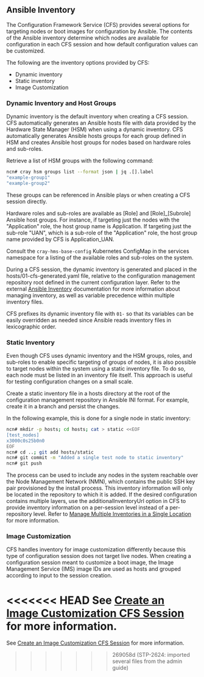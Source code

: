 ## Ansible Inventory

The Configuration Framework Service \(CFS\) provides several options for targeting nodes or boot images for configuration by Ansible. The contents of the Ansible inventory determine which nodes are available for configuration in each CFS session and how default configuration values can be customized.

The following are the inventory options provided by CFS:

-   Dynamic inventory
-   Static inventory
-   Image Customization


### Dynamic Inventory and Host Groups

Dynamic inventory is the default inventory when creating a CFS session. CFS automatically generates an Ansible hosts file with data provided by the Hardware State Manager \(HSM\) when using a dynamic inventory. CFS automatically generates Ansible hosts groups for each group defined in HSM and creates Ansible host groups for nodes based on hardware roles and sub-roles.

Retrieve a list of HSM groups with the following command:

```bash
ncn# cray hsm groups list --format json | jq .[].label
"example-group1"
"example-group2"
```

These groups can be referenced in Ansible plays or when creating a CFS session directly.

Hardware roles and sub-roles are available as \[Role\] and \[Role\]\_\[Subrole\] Ansible host groups. For instance, if targeting just the nodes with the "Application" role, the host group name is Application. If targeting just the sub-role "UAN", which is a sub-role of the "Application" role, the host group name provided by CFS is Application\_UAN.

Consult the `cray-hms-base-config` Kubernetes ConfigMap in the services namespace for a listing of the available roles and sub-roles on the system.

During a CFS session, the dynamic inventory is generated and placed in the hosts/01-cfs-generated.yaml file, relative to the configuration management repository root defined in the current configuration layer. Refer to the external [Ansible Inventory](https://docs.ansible.com/ansible/latest/user_guide/intro_inventory.html#using-multiple-inventory-sources) documentation for more information about managing inventory, as well as variable precedence within multiple inventory files.

CFS prefixes its dynamic inventory file with `01-` so that its variables can be easily overridden as needed since Ansible reads inventory files in lexicographic order.


### Static Inventory

Even though CFS uses dynamic inventory and the HSM groups, roles, and sub-roles to enable specific targeting of groups of nodes, it is also possible to target nodes within the system using a static inventory file. To do so, each node must be listed in an inventory file itself. This approach is useful for testing configuration changes on a small scale.

Create a static inventory file in a hosts directory at the root of the configuration management repository in Ansible INI format. For example, create it in a branch and persist the changes.

In the following example, this is done for a single node in static inventory:

```bash
ncn# mkdir -p hosts; cd hosts; cat > static <<EOF
[test_nodes]
x3000c0s25b0n0
EOF
ncn# cd ..; git add hosts/static
ncn# git commit -m "Added a single test node to static inventory"
ncn# git push
```

The process can be used to include any nodes in the system reachable over the Node Management Network \(NMN\), which contains the public SSH key pair provisioned by the install process. This inventory information will only be located in the repository to which it is added. If the desired configuration contains multiple layers, use the additionalInventoryUrl option in CFS to provide inventory information on a per-session level instead of a per-repository level. Refer to [Manage Multiple Inventories in a Single Location](Manage_Multiple_Inventories_in_a_Single_Location.md) for more information.

### Image Customization

CFS handles inventory for image customization differently because this type of configuration session does not target live nodes. When creating a configuration session meant to customize a boot image, the Image Management Service \(IMS\) image IDs are used as hosts and grouped according to input to the session creation.

<<<<<<< HEAD
See [Create an Image Customization CFS Session](Create_an_Image_Customization_CFS_Session.md) for more information.
=======
See [Create an Image Customization CFS Session](/portal/developer-portal/operations/Create_an_Image_Customization_CFS_Session.md) for more information.
>>>>>>> 269058d (STP-2624: imported several files from the admin guide)


